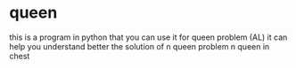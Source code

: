 # queen
this is a program in python that you can use it for queen problem (AL)
it can help you understand better the solution of n queen problem 
n queen in chest 
